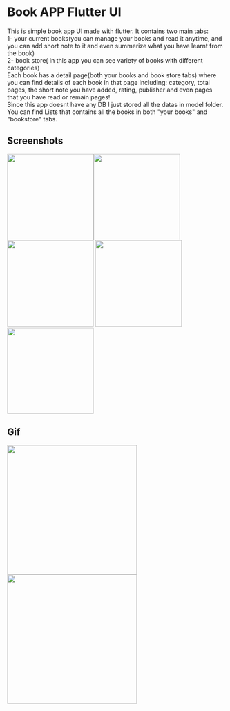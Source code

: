 # Book APP Flutter UI

This is simple book app UI made with flutter. It contains two main tabs: </br>
1- your current books(you can manage your books and read it anytime, and you can add short note to it and even summerize what you have learnt from the book)</br>
2- book store( in this app you can see variety of books with different categories)</br>
Each book has a detail page(both your books and book store tabs) where you can find details of each book in that page including: category, total pages, the short note you have added, rating, publisher and even pages that you have read or remain pages!</br>
Since this app doesnt have any DB I just stored all the datas in model folder. You can find Lists that contains all the books in both "your books" and "bookstore" tabs.</br>

## Screenshots
<img src="https://user-images.githubusercontent.com/79849311/139415994-ec4bba0c-6f86-484f-a10a-57c46516152a.png" width="200px"><img src="https://user-images.githubusercontent.com/79849311/139416000-130196d7-b896-4928-b389-c54aede68c7e.png" width="200px"> <img src="https://user-images.githubusercontent.com/79849311/139416010-3fb8ae04-4a66-4230-8133-9eb9bb6ed397.png" width="200px"> <img src="https://user-images.githubusercontent.com/79849311/139415940-cf3073a9-3ab9-4691-9d7c-b57698d64572.png" width="200px"> <img src="https://user-images.githubusercontent.com/79849311/139415965-e0dcf030-322c-400d-bab4-1e0c0b1a8a6a.png" width="200px">

## Gif
<img src="https://user-images.githubusercontent.com/79849311/139419007-4a8be27a-d1cf-4334-b6b6-ac41a891e86a.gif" width="300">   <img src="https://user-images.githubusercontent.com/79849311/139418832-2c2c7ca8-bbb7-4d74-bbf3-807fb9c24bf8.gif" width="300">

